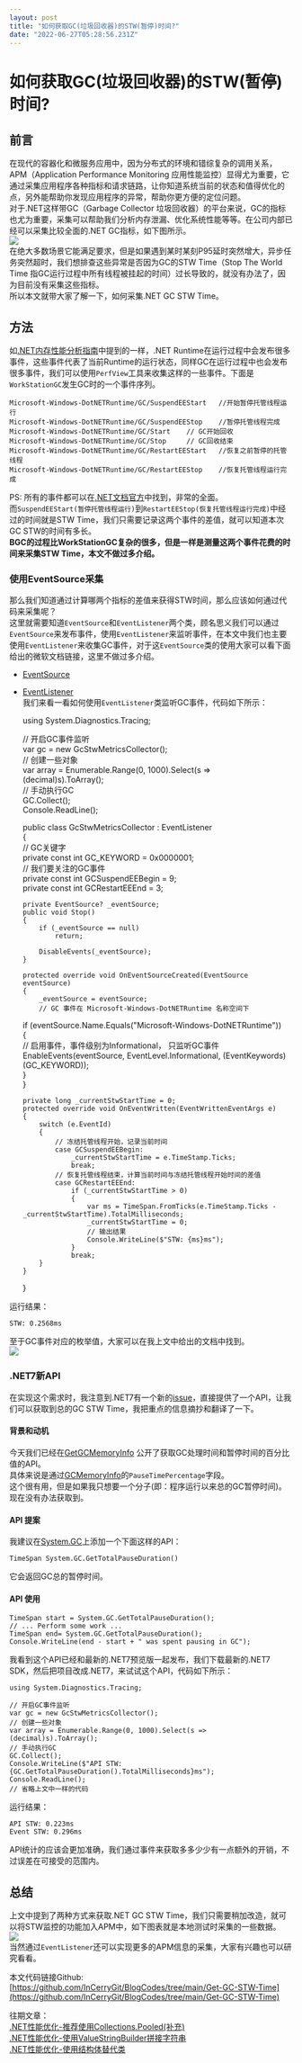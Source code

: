 ```yaml
---
layout: post
title: "如何获取GC(垃圾回收器)的STW(暂停)时间?"
date: "2022-06-27T05:28:56.231Z"
---
```

如何获取GC(垃圾回收器)的STW(暂停)时间?
========================

前言
--

在现代的容器化和微服务应用中，因为分布式的环境和错综复杂的调用关系，APM（Application Performance Monitoring 应用性能监控）显得尤为重要，它通过采集应用程序各种指标和请求链路，让你知道系统当前的状态和值得优化的点，另外能帮助你发现应用程序的异常，帮助你更方便的定位问题。  
对于.NET这样带GC（Garbage Collector 垃圾回收器）的平台来说，GC的指标也尤为重要，采集可以帮助我们分析内存泄漏、优化系统性能等等。在公司内部已经可以采集比较全面的.NET GC指标，如下图所示。  
![](https://img2022.cnblogs.com/blog/997046/202206/997046-20220626222901884-377044183.png)  
在绝大多数场景它能满足要求，但是如果遇到某时某刻P95延时突然增大，异步任务突然超时，我们想排查这些异常是否因为GC的STW Time（Stop The World Time 指GC运行过程中所有线程被挂起的时间）过长导致的，就没有办法了，因为目前没有采集这些指标。  
所以本文就带大家了解一下，如何采集.NET GC STW Time。

方法
--

如[.NET内存性能分析指南](https://www.cnblogs.com/InCerry/p/maoni-mem-doc.html#%E6%88%91%E4%BB%AC%E4%BD%BF%E7%94%A8%E7%9A%84%E5%B7%A5%E5%85%B7%E4%BB%A5%E5%8F%8A%E5%AE%83%E6%98%AF%E5%A6%82%E4%BD%95%E5%AE%8C%E6%88%90%E5%B7%A5%E4%BD%9C%E7%9A%84)中提到的一样，.NET Runtime在运行过程中会发布很多事件，这些事件代表了当前Runtime的运行状态，同样GC在运行过程中也会发布很多事件，我们可以使用`PerfView`工具来收集这样的一些事件。下面是`WorkStationGC`发生GC时的一个事件序列。

    Microsoft-Windows-DotNETRuntime/GC/SuspendEEStart	//开始暂停托管线程运行
    Microsoft-Windows-DotNETRuntime/GC/SuspendEEStop	//暂停托管线程完成
    Microsoft-Windows-DotNETRuntime/GC/Start	// GC开始回收
    Microsoft-Windows-DotNETRuntime/GC/Stop		// GC回收结束
    Microsoft-Windows-DotNETRuntime/GC/RestartEEStart	//恢复之前暂停的托管线程
    Microsoft-Windows-DotNETRuntime/GC/RestartEEStop	//恢复托管线程运行完成
    

PS: 所有的事件都可以在[.NET文档官方](https://docs.microsoft.com/en-us/dotnet/fundamentals/diagnostics/runtime-events)中找到，非常的全面。  
而`SuspendEEStart(暂停托管线程运行)`到`RestartEEStop(恢复托管线程运行完成)`中经过的时间就是STW Time，我们只需要记录这两个事件的差值，就可以知道本次GC STW的时间有多长。  
**BGC的过程比WorkStationGC复杂的很多，但是一样是测量这两个事件花费的时间来采集STW Time，本文不做过多介绍。**

### 使用EventSource采集

那么我们知道通过计算哪两个指标的差值来获得STW时间，那么应该如何通过代码来采集呢？  
这里就需要知道`EventSource`和`EventListener`两个类，顾名思义我们可以通过`EventSource`来发布事件，使用`EventListener`来监听事件，在本文中我们也主要使用`EventListener`来收集GC事件，对于这`EventSource`类的使用大家可以看下面给出的微软文档链接，这里不做过多介绍。

*   [EventSource](https://docs.microsoft.com/zh-cn/dotnet/api/system.diagnostics.tracing.eventsource?view=net-6.0)
*   [EventListener](https://docs.microsoft.com/zh-cn/dotnet/api/system.diagnostics.tracing.eventlistener?view=net-6.0)  
    我们来看一看如何使用`EventListener`类监听GC事件，代码如下所示：

    using System.Diagnostics.Tracing;  
      
    // 开启GC事件监听  
    var gc = new GcStwMetricsCollector();  
    // 创建一些对象  
    var array = Enumerable.Range(0, 1000).Select(s => (decimal)s).ToArray();  
    // 手动执行GC  
    GC.Collect();  
    Console.ReadLine();  
      
    public class GcStwMetricsCollector : EventListener  
    {  
        // GC关键字  
        private const int GC_KEYWORD = 0x0000001;  
        // 我们要关注的GC事件  
        private const int GCSuspendEEBegin = 9;  
        private const int GCRestartEEEnd = 3;  
      
        private EventSource? _eventSource;  
        public void Stop()  
        {  
            if (_eventSource == null)  
                return;  
      
            DisableEvents(_eventSource);  
        }  
      
        protected override void OnEventSourceCreated(EventSource eventSource)  
        {  
            _eventSource = eventSource;  
            // GC 事件在 Microsoft-Windows-DotNETRuntime 名称空间下   
    if (eventSource.Name.Equals("Microsoft-Windows-DotNETRuntime"))  
            {  
                // 启用事件，事件级别为Informational， 只监听GC事件  
                EnableEvents(eventSource, EventLevel.Informational, (EventKeywords) (GC_KEYWORD));  
            }  
        }  
      
        private long _currentStwStartTime = 0;  
        protected override void OnEventWritten(EventWrittenEventArgs e)  
        {  
            switch (e.EventId)  
            {  
                // 冻结托管线程开始，记录当前时间  
                case GCSuspendEEBegin:  
                    _currentStwStartTime = e.TimeStamp.Ticks;  
                    break;  
                // 恢复托管线程结束，计算当前时间与冻结托管线程开始时间的差值  
                case GCRestartEEEnd:  
                    if (_currentStwStartTime > 0)  
                    {  
                        var ms = TimeSpan.FromTicks(e.TimeStamp.Ticks - _currentStwStartTime).TotalMilliseconds;  
                        _currentStwStartTime = 0;  
                        // 输出结果  
                        Console.WriteLine($"STW: {ms}ms");  
                    }  
                    break;  
            }  
        }  
    }
    

运行结果：

    STW: 0.2568ms
    

至于GC事件对应的枚举值，大家可以在我上文中给出的文档中找到。  
![](https://img2022.cnblogs.com/blog/997046/202206/997046-20220626222900455-550627586.png)

### .NET7新API

在实现这个需求时，我注意到.NET7有一个新的[issue](https://github.com/dotnet/runtime/issues/66036)，直接提供了一个API，让我们可以获取到总的GC STW Time，我把重点的信息摘抄和翻译了一下。

#### 背景和动机

今天我们已经在[GetGCMemoryInfo](https://docs.microsoft.com/en-us/dotnet/api/system.gc.getgcmemoryinfo?view=net-6.0) 公开了获取GC处理时间和暂停时间的百分比值的API。  
具体来说是通过[GCMemoryInfo](https://docs.microsoft.com/en-us/dotnet/api/system.gcmemoryinfo.pausetimepercentage?view=net-6.0#system-gcmemoryinfo-pausetimepercentage)的`PauseTimePercentage`字段。  
这个很有用，但是如果我只想要一个分子(即：程序运行以来总的GC暂停时间)。现在没有办法获取到。

#### API 提案

我建议在[System.GC](https://docs.microsoft.com/en-us/dotnet/api/system.gc?view=net-6.0)上添加一个下面这样的API：

    TimeSpan System.GC.GetTotalPauseDuration()
    

它会返回GC总的暂停时间。

#### API 使用

    TimeSpan start = System.GC.GetTotalPauseDuration();
    // ... Perform some work ...
    TimeSpan end= System.GC.GetTotalPauseDuration();
    Console.WriteLine(end - start + " was spent pausing in GC");
    

我看到这个API已经和最新的.NET7预览版一起发布，我们下载最新的.NET7 SDK，然后把项目改成.NET7，来试试这个API，代码如下所示：

    using System.Diagnostics.Tracing;  
      
    // 开启GC事件监听  
    var gc = new GcStwMetricsCollector();  
    // 创建一些对象  
    var array = Enumerable.Range(0, 1000).Select(s => (decimal)s).ToArray();  
    // 手动执行GC  
    GC.Collect();  
    Console.WriteLine($"API STW:{GC.GetTotalPauseDuration().TotalMilliseconds}ms");  
    Console.ReadLine();
    // 省略上文中一样的代码
    

运行结果：

    API STW: 0.223ms
    Event STW: 0.296ms
    

API统计的应该会更加准确，我们通过事件来获取多多少少有一点额外的开销，不过误差在可接受的范围内。

总结
--

上文中提到了两种方式来获取.NET GC STW Time，我们只需要稍加改造，就可以将STW监控的功能加入APM中，如下图表就是本地测试时采集的一些数据。  
![](https://img2022.cnblogs.com/blog/997046/202206/997046-20220626222859943-1347113090.png)  
当然通过`EventListener`还可以实现更多的APM信息的采集，大家有兴趣也可以研究看看。

本文代码链接Github: [https://github.com/InCerryGit/BlogCodes/tree/main/Get-GC-STW-Time](https://github.com/InCerryGit/BlogCodes/tree/main/Get-GC-STW-Time)

往期文章：  
[.NET性能优化-推荐使用Collections.Pooled(补充)](https://www.cnblogs.com/InCerry/p/Recommand_Use_Collections_Pooled_Ext.html)  
[.NET性能优化-使用ValueStringBuilder拼接字符串](https://www.cnblogs.com/InCerry/p/Dotnet-Perf-Opt-Use-ValueStringBuilder.html)  
[.NET性能优化-使用结构体替代类](https://www.cnblogs.com/InCerry/p/Dotnet-Opt-Perf-Use-Struct-Instead-Of-Class.html)